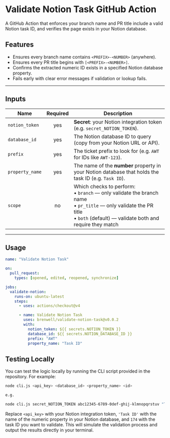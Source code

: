 # Validate Notion Task GitHub Action

A GitHub Action that enforces your branch name and PR title include a valid Notion task ID, and verifies the page exists in your Notion database.

## Features

- Ensures every branch name contains `<PREFIX>-<NUMBER>` (anywhere).
- Ensures every PR title begins with `[<PREFIX>-<NUMBER>]`.
- Confirms the extracted numeric ID exists in a specified Notion database property.
- Fails early with clear error messages if validation or lookup fails.

---

## Inputs

| Name            | Required | Description                                                                                                                                                                            |
| --------------- | :------: | -------------------------------------------------------------------------------------------------------------------------------------------------------------------------------------- |
| `notion_token`  |   yes    | **Secret**: your Notion integration token (e.g. `secret_NOTION_TOKEN`).                                                                                                                |
| `database_id`   |   yes    | The Notion database ID to query (copy from your Notion URL or API).                                                                                                                    |
| `prefix`        |   yes    | The ticket prefix to look for (e.g. `AWT` for IDs like `AWT-123`).                                                                                                                     |
| `property_name` |   yes    | The name of the **number** property in your Notion database that holds the task ID (e.g. `Task ID`).                                                                                   |
| `scope`         |    no    | Which checks to perform: <br> • `branch` — only validate the branch name <br> • `pr_title` — only validate the PR title <br> • `both` (default) — validate both and require they match |

---

## Usage

```yaml
name: "Validate Notion Task"

on:
  pull_request:
    types: [opened, edited, reopened, synchronize]

jobs:
  validate-notion:
    runs-on: ubuntu-latest
    steps:
      - uses: actions/checkout@v4

      - name: Validate Notion Task
        uses: brenwell/validate-notion-task@v0.0.2
        with:
          notion_token: ${{ secrets.NOTION_TOKEN }}
          database_id: ${{ secrets.NOTION_DATABASE_ID }}
          prefix: "AWT"
          property_name: "Task ID"
```

## Testing Locally

You can test the logic locally by running the CLI script provided in the repository. For example:

```bash
node cli.js <api_key> <database_id> <property_name> <id>

e.g.

node cli.js secret_NOTION_TOKEN abc12345-6789-0def-ghij-klmnopqrstuv "Task ID" 174
```

Replace `<api_key>` with your Notion integration token, `'Task ID'` with the name of the numeric property in your Notion database, and `174` with the task ID you want to validate. This will simulate the validation process and output the results directly in your terminal.
